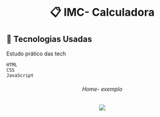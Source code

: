 <h1 align="center">
     📋 IMC- Calculadora 
</h12>



## :rocket: Tecnologias Usadas
Estudo prático das tech
```
HTML
CSS
JavaScript
```

<h6 align="center">   Home- exemplo</h6>

<p align="center">
  <img max-width="auto" height="auto"  src="https://user-images.githubusercontent.com/46323667/99910638-ea8da000-2ccd-11eb-825a-b49789059bd2.png">
</p>


